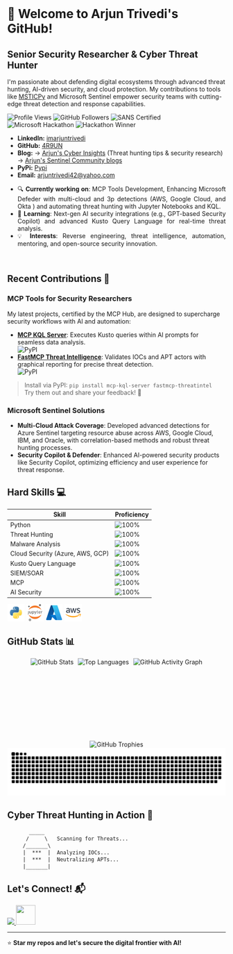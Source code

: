 <!-- <img align="center" width=200 src="https://media.licdn.com/dms/image/v2/D5603AQFOa8tKtIDGaw/profile-displayphoto-scale_200_200/B56Ze2Swu8HUAc-/0/1751110062470?e=1756944000&v=beta&t=2s-t1rlCMYYb7eljJPO645_i1AhJhzQANP6nBW0jCPo"/> -->
<br>

<!-- GREET -->

# 👋 Welcome to Arjun Trivedi's GitHub!

<!-- TAGLINE -->

## Senior Security Researcher & Cyber Threat Hunter

I'm passionate about defending digital ecosystems through advanced threat hunting, AI-driven security, and cloud protection. My contributions to tools like [MSTICPy](https://github.com/microsoft/msticpy) and Microsoft Sentinel empower security teams with cutting-edge threat detection and response capabilities.

<!-- BADGES -->

![Profile Views](https://komarev.com/ghpvc/?username=4R9UN&color=blue)
![GitHub Followers](https://img.shields.io/github/followers/4R9UN?style=social)
![SANS Certified](https://img.shields.io/badge/SANS-Cyber%20Threat%20Intelligence-blueviolet)
![Microsoft Hackathon](https://img.shields.io/badge/Microsoft-Hackathon%202023%20Judge-orange)
![Hackathon Winner](https://img.shields.io/badge/Microsoft-Hackathon%202023%20Winner%20MSTICPy%20AI-gold)

<!-- LINKS -->

- **LinkedIn:** [imarjuntrivedi](https://www.linkedin.com/in/imarjuntrivedi/)
- **GitHub:** [4R9UN](https://github.com/4R9UN)
- **Blog:** 
 -> [Arjun's Cyber Insights](https://arjun-trivedi.blogspot.com/) (Threat hunting tips & security research)
 -> [Arjun's Sentinel Community blogs](https://techcommunity.microsoft.com/users/arjun_trivedi/1208210)
- **PyPi:** [Pypi](https://pypi.org/user/Arjun_Trivedi/)
- **Email:** [arjuntrivedi42@yahoo.com](mailto:arjuntrivedi42@yahoo.com)

<!-- WORKING AREA -->

<div align="justify">

- 🔍 **Currently working on**: MCP Tools Development, Enhancing Microsoft Defeder with multi-cloud and 3p detections (AWS, Google Cloud, and Okta ) and automating threat hunting with Jupyter Notebooks and KQL.
- 🌱 **Learning**: Next-gen AI security integrations (e.g., GPT-based Security Copilot) and advanced Kusto Query Language for real-time threat analysis.
- 💡 **Interests**: Reverse engineering, threat intelligence, automation, mentoring, and open-source security innovation.

</div>

<br>

<!-- RECENT CONTRIBUTIONS -->

## Recent Contributions 🚀

### MCP Tools for Security Researchers
My latest projects, certified by the MCP Hub, are designed to supercharge security workflows with AI and automation:

- **[MCP KQL Server](https://github.com/4R9UN/mcp-kql-server)**: Executes Kusto queries within AI prompts for seamless data analysis.  
  ![PyPI](https://img.shields.io/pypi/v/mcp-kql-server?color=green)
- **[FastMCP Threat Intelligence](https://github.com/4R9UN/fastmcp-threatintel)**: Validates IOCs and APT actors with graphical reporting for precise threat detection.  
  ![PyPI](https://img.shields.io/pypi/v/fastmcp-threatintel?color=green)

> Install via PyPI: `pip install mcp-kql-server fastmcp-threatintel`  
> Try them out and share your feedback! 🙌

### Microsoft Sentinel Solutions
- **Multi-Cloud Attack Coverage**: Developed advanced detections for Azure Sentinel targeting resource abuse across AWS, Google Cloud, IBM, and Oracle, with correlation-based methods and robust threat hunting processes.
- **Security Copilot & Defender**: Enhanced AI-powered security products like Security Copilot, optimizing efficiency and user experience for threat response.

<!-- HARD SKILLS -->

## Hard Skills 💻

| Skill | Proficiency |
|-------|-------------|
| Python | ![100%](https://progress-bar.dev/100/) |
| Threat Hunting | ![100%](https://progress-bar.dev/100/) |
| Malware Analysis | ![100%](https://progress-bar.dev/100/) |
| Cloud Security (Azure, AWS, GCP) | ![100%](https://progress-bar.dev/100/) |
| Kusto Query Language | ![100%](https://progress-bar.dev/100/) |
| SIEM/SOAR | ![100%](https://progress-bar.dev/100/) |
| MCP | ![100%](https://progress-bar.dev/100/) |
| AI Security | ![100%](https://progress-bar.dev/100/) |


<code><img alt="Python" title="Python" height="40" src="https://raw.githubusercontent.com/github/explore/80688e429a7d4ef2fca1e82350fe8e3517d3494d/topics/python/python.png"></code>
<code><img alt="Jupyter Notebook" title="Jupyter Notebook" height="40" src="https://raw.githubusercontent.com/github/explore/80688e429a7d4ef2fca1e82350fe8e3517d3494d/topics/jupyter-notebook/jupyter-notebook.png"></code>
<code><img alt="Azure" title="Azure" height="40" src="https://raw.githubusercontent.com/github/explore/80688e429a7d4ef2fca1e82350fe8e3517d3494d/topics/azure/azure.png"></code>
<code><img alt="AWS" title="AWS" height="40" src="https://raw.githubusercontent.com/github/explore/80688e429a7d4ef2fca1e82350fe8e3517d3494d/topics/aws/aws.png"></code>


<!-- GITHUB STATS -->


## GitHub Stats 📊

<!-- ANIMATION -->

<div align="center" style="display: flex; flex-wrap: wrap; gap: 10px; justify-content: center;">
  <img height="180em" src="https://github-readme-stats.vercel.app/api?username=4R9UN&show_icons=true&theme=cyberpunk&include_all_commits=true&count_private=true&hide_rank=true" alt="GitHub Stats"/>
  <img height="180em" src="https://github-readme-stats.vercel.app/api/top-langs/?username=4R9UN&layout=compact&langs_count=16&theme=cyberpunk&include_all_commits=true" alt="Top Languages"/>
  <img height="180em" src="https://github-readme-stats.vercel.app/api?username=4R9UN&show_icons=true&theme=radical" alt="GitHub Activity Graph"/>
  <img src="https://github-profile-trophy.vercel.app/?username=4R9UN&theme=cyberpunk&no-frame=true&margin-w=5&column=8" alt="GitHub Trophies"/>
</div>

<div align="center">
  <img src="https://github.com/Platane/snk/raw/output/github-contribution-grid-snake.svg" alt="Contribution Snake"/>
</div>

## Cyber Threat Hunting in Action 🔐

```ascii
       _____
      /     \   Scanning for Threats...
     /_______\
     |  ***  |  Analyzing IOCs...
     |  ***  |  Neutralizing APTs...
     |_______|
```

<!-- CONTACT -->

## Let's Connect! 📬

<a href="https://www.linkedin.com/in/imarjuntrivedi/" target="_blank">
<img width=45 src="https://user-images.githubusercontent.com/38081852/86829801-3b786100-c06b-11ea-81de-7c1023d6214a.png">
</a>

<a href="mailto:arjuntrivedi42@yahoo.com" target="_blank">
<img width=45 height=45 src="https://user-images.githubusercontent.com/38081852/86829797-39ae9d80-c06b-11ea-9b5e-c9ade9446951.png">
</a>

---

⭐ **Star my repos and let's secure the digital frontier with AI!**
